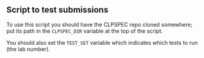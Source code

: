 ## Script to test submissions

To use this script you should have the CLPSPEC repo cloned somewhere;
put its path in the `CLPSPEC_DIR` variable at the top of the script.

You should also set the `TEST_SET` variable which indicates which tests to run (the lab number).